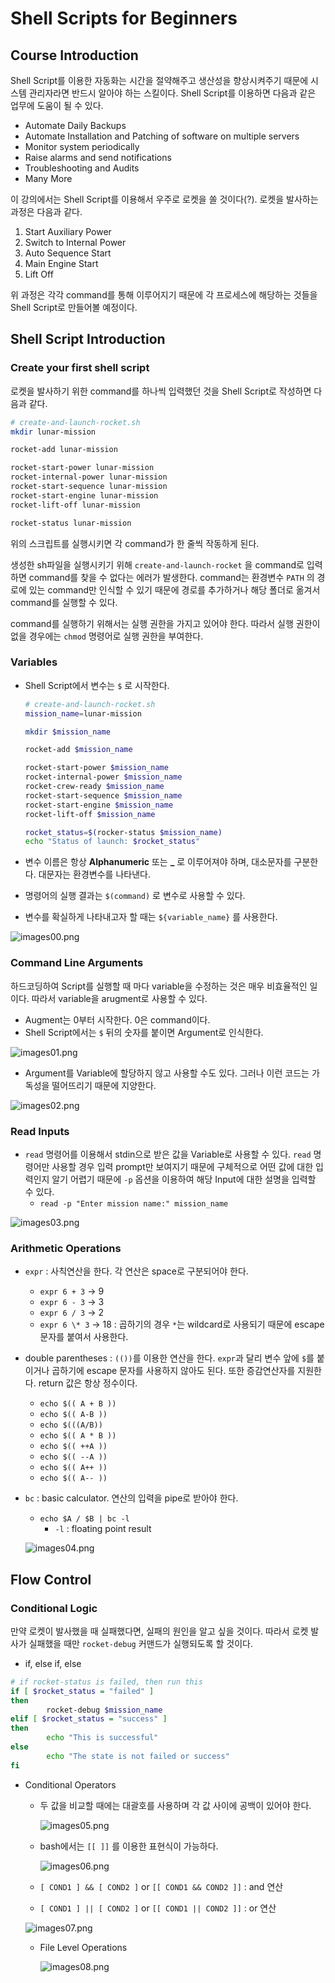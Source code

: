 # Shell Scripts for Beginners

## Course Introduction

Shell Script를 이용한 자동화는 시간을 절약해주고 생산성을 향상시켜주기 때문에 시스템 관리자라면 반드시 알아야 하는 스킬이다. Shell Script를 이용하면 다음과 같은 업무에 도움이 될 수 있다.

- Automate Daily Backups
- Automate Installation and Patching of software on multiple servers
- Monitor system periodically
- Raise alarms and send notifications
- Troubleshooting and Audits
- Many More

이 강의에서는 Shell Script를 이용해서 우주로 로켓을 쏠 것이다(?). 로켓을 발사하는 과정은 다음과 같다.

1. Start Auxiliary Power
2. Switch to Internal Power
3. Auto Sequence Start
4. Main Engine Start
5. Lift Off

위 과정은 각각 command를 통해 이루어지기 때문에 각 프로세스에 해당하는 것들을 Shell Script로 만들어볼 예정이다.

## Shell Script Introduction

### Create your first shell script

로켓을 발사하기 위한 command를 하나씩 입력했던 것을 Shell Script로 작성하면 다음과 같다.

```bash
# create-and-launch-rocket.sh
mkdir lunar-mission

rocket-add lunar-mission

rocket-start-power lunar-mission
rocket-internal-power lunar-mission
rocket-start-sequence lunar-mission
rocket-start-engine lunar-mission
rocket-lift-off lunar-mission

rocket-status lunar-mission
```

위의 스크립트를 실행시키면 각 command가 한 줄씩 작동하게 된다.

생성한 sh파일을 실행시키기 위해 `create-and-launch-rocket` 을 command로 입력하면 command를 찾을 수 없다는 에러가 발생한다. command는 환경변수 `PATH` 의 경로에 있는 command만 인식할 수 있기 때문에 경로를 추가하거나 해당 폴더로 옮겨서 command를 실행할 수 있다.

command를 실행하기 위해서는 실행 권한을 가지고 있어야 한다. 따라서 실행 권한이 없을 경우에는 `chmod` 명령어로 실행 권한을 부여한다.

### Variables

- Shell Script에서 변수는 `$` 로 시작한다.

    ```bash
    # create-and-launch-rocket.sh
    mission_name=lunar-mission

    mkdir $mission_name

    rocket-add $mission_name

    rocket-start-power $mission_name
    rocket-internal-power $mission_name
    rocket-crew-ready $mission_name
    rocket-start-sequence $mission_name
    rocket-start-engine $mission_name
    rocket-lift-off $mission_name

    rocket_status=$(rocker-status $mission_name)
    echo "Status of launch: $rocket_status"
    ```

- 변수 이름은 항상 **Alphanumeric** 또는 **_** 로 이루어져야 하며, 대소문자를 구분한다. 대문자는 환경변수를 나타낸다.
- 명령어의 실행 결과는 `$(command)` 로 변수로 사용할 수 있다.
- 변수를 확실하게 나타내고자 할 때는 `${variable_name}` 를 사용한다.

![images00.png](./images/images00.png)

### Command Line Arguments

하드코딩하여 Script를 실행할 때 마다 variable을 수정하는 것은 매우 비효율적인 일이다. 따라서 variable을 arugment로 사용할 수 있다.

- Augment는 0부터 시작한다. 0은 command이다.
- Shell Script에서는 `$` 뒤의 숫자를 붙이면 Argument로 인식한다.

![images01.png](./images/images01.png)

- Argument를 Variable에 할당하지 않고 사용할 수도 있다. 그러나 이런 코드는 가독성을 떨어뜨리기 때문에 지양한다.

![images02.png](./images/images02.png)

### Read Inputs

- `read` 명령어를 이용해서 stdin으로 받은 값을 Variable로 사용할 수 있다. `read` 명령어만 사용할 경우 입력 prompt만 보여지기 때문에 구체적으로 어떤 값에 대한 입력인지 알기 어렵기 때문에 `-p` 옵션을 이용하여 해당 Input에 대한 설명을 입력할 수 있다.
    - `read -p "Enter mission name:" mission_name`

![images03.png](./images/images03.png)

### Arithmetic Operations

- `expr` : 사칙연산을 한다. 각 연산은 space로 구분되어야 한다.
    - `expr 6 + 3` → 9
    - `expr 6 - 3` → 3
    - `expr 6 / 3` → 2
    - `expr 6 \* 3` → 18 : 곱하기의 경우 `*`는 wildcard로 사용되기 때문에 escape 문자를 붙여서 사용한다.
- double parentheses : `(())`를 이용한 연산을 한다. `expr`과 달리 변수 앞에 `$`를 붙이거나 곱하기에 escape 문자를 사용하지 않아도 된다. 또한 증감연산자를 지원한다. return 값은 항상 정수이다.
    - `echo $(( A + B ))`
    - `echo $(( A-B ))`
    - `echo $(((A/B))`
    - `echo $(( A * B ))`
    - `echo $(( ++A ))`
    - `echo $(( --A ))`
    - `echo $(( A++ ))`
    - `echo $(( A-- ))`
- `bc` : basic calculator. 연산의 입력을 pipe로 받아야 한다.
    - `echo $A / $B | bc -l`
        - `-l` : floating point result

    ![images04.png](./images/images04.png)

## Flow Control

### Conditional Logic

만약 로켓이 발사했을 때 실패했다면, 실패의 원인을 알고 싶을 것이다. 따라서 로켓 발사가 실패했을 때만 `rocket-debug` 커맨드가 실행되도록 할 것이다.

- if, else if, else

```bash
# if rocket-status is failed, then run this
if [ $rocket_status = "failed" ]
then
		rocket-debug $mission_name
elif [ $rocket_status = "success" ]
then
		echo "This is successful"
else
		echo "The state is not failed or success"
fi
```

- Conditional Operators
    - 두 값을 비교할 때에는 대괄호를 사용하며 각 값 사이에 공백이 있어야 한다.

        ![images05.png](./images/images05.png)

    - bash에서는 `[[ ]]` 를 이용한 표현식이 가능하다.

        ![images06.png](./images/images06.png)

    - `[ COND1 ] && [ COND2 ]` or `[[ COND1 && COND2 ]]` : and 연산
    - `[ COND1 ] || [ COND2 ]` or `[[ COND1 || COND2 ]]` : or 연산

    ![images07.png](./images/images07.png)

    - File Level Operations

        ![images08.png](./images/images08.png)
